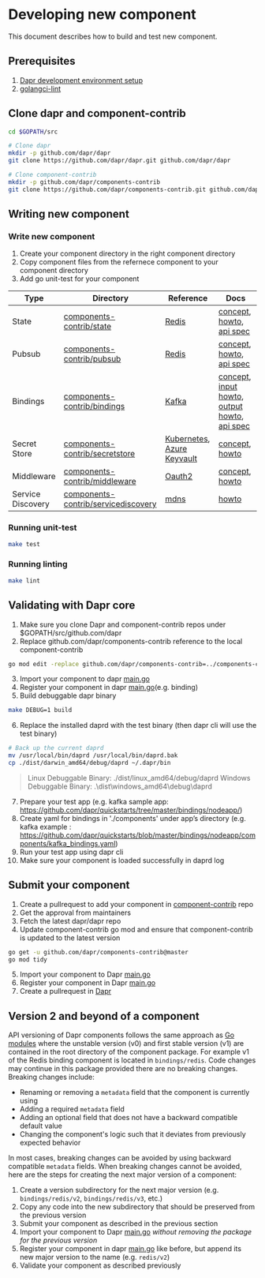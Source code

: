 # Developing new component

This document describes how to build and test new component.

## Prerequisites

1. [Dapr development environment setup](https://github.com/dapr/dapr/blob/master/docs/development/setup-dapr-development-env.md)
2. [golangci-lint](https://golangci-lint.run/usage/install/#local-installation)

## Clone dapr and component-contrib

```bash
cd $GOPATH/src

# Clone dapr
mkdir -p github.com/dapr/dapr
git clone https://github.com/dapr/dapr.git github.com/dapr/dapr

# Clone component-contrib
mkdir -p github.com/dapr/components-contrib
git clone https://github.com/dapr/components-contrib.git github.com/dapr/components-contrib

```

## Writing new component

### Write new component

1. Create your component directory in the right component directory
2. Copy component files from the refernece component to your component directory
3. Add go unit-test for your component

| Type | Directory | Reference | Docs |
|------|-----------|--------------------------|------|
| State | [components-contrib/state](https://github.com/dapr/components-contrib/tree/master/state) | [Redis](https://github.com/dapr/components-contrib/tree/master/state/redis) | [concept](https://docs.dapr.io/developing-applications/building-blocks/state-management/state-management-overview/), [howto](https://docs.dapr.io/developing-applications/building-blocks/state-management/howto-get-save-state/), [api spec](https://docs.dapr.io/reference/api/state_api/) |
| Pubsub | [components-contrib/pubsub](https://github.com/dapr/components-contrib/tree/master/pubsub) | [Redis](https://github.com/dapr/components-contrib/tree/master/pubsub/redis) | [concept](https://docs.dapr.io/developing-applications/building-blocks/pubsub/pubsub-overview/), [howto](https://docs.dapr.io/developing-applications/building-blocks/pubsub/howto-publish-subscribe/), [api spec](https://docs.dapr.io/reference/api/pubsub_api/) |
| Bindings | [components-contrib/bindings](https://github.com/dapr/components-contrib/tree/master/bindings) | [Kafka](https://github.com/dapr/components-contrib/tree/master/bindings/kafka) | [concept](https://docs.dapr.io/developing-applications/building-blocks/bindings/bindings-overview/), [input howto](https://docs.dapr.io/developing-applications/building-blocks/bindings/howto-triggers/), [output howto](https://docs.dapr.io/developing-applications/building-blocks/bindings/howto-bindings/), [api spec](https://docs.dapr.io/reference/api/bindings_api/) |
| Secret Store | [components-contrib/secretstore](https://github.com/dapr/components-contrib/tree/master/secretstores) | [Kubernetes](https://github.com/dapr/components-contrib/tree/master/secretstores/kubernetes), [Azure Keyvault](https://github.com/dapr/components-contrib/tree/master/secretstores/azure/keyvault) | [concept](https://docs.dapr.io/developing-applications/building-blocks/secrets/secrets-overview/), [howto](https://docs.dapr.io/developing-applications/building-blocks/secrets/howto-secrets/)|
| Middleware | [components-contrib/middleware](https://github.com/dapr/components-contrib/tree/master/middleware) | [Oauth2](https://github.com/dapr/components-contrib/blob/master/middleware/http/oauth2/oauth2_middleware.go) | [concept](https://docs.dapr.io/concepts/middleware-concept/), [howto](https://docs.dapr.io/operations/security/oauth/) |
| Service Discovery | [components-contrib/servicediscovery](https://github.com/dapr/components-contrib/tree/master/servicediscovery) | [mdns](https://github.com/dapr/components-contrib/blob/master/servicediscovery/mdns/mdns.go) | [howto](https://docs.dapr.io/developing-applications/building-blocks/service-invocation/howto-invoke-discover-services/) |

### Running unit-test

```bash
make test
```

### Running linting

```bash
make lint
```

## Validating with Dapr core

1. Make sure you clone Dapr and component-contrib repos under $GOPATH/src/github.com/dapr
2. Replace github.com/dapr/components-contrib reference to the local component-contrib
```bash
go mod edit -replace github.com/dapr/components-contrib=../components-contrib
```
3. Import your component to dapr [main.go](https://github.com/dapr/dapr/blob/d17e9243b308e830649b0bf3af5f6e84fd543baf/cmd/daprd/main.go#L79)
4. Register your component in dapr [main.go](https://github.com/dapr/dapr/blob/d17e9243b308e830649b0bf3af5f6e84fd543baf/cmd/daprd/main.go#L153-L226)(e.g. binding)
5. Build debuggable dapr binary
```bash
make DEBUG=1 build
```
6. Replace the installed daprd with the test binary (then dapr cli will use the test binary)
```bash
# Back up the current daprd
mv /usr/local/bin/daprd /usr/local/bin/daprd.bak
cp ./dist/darwin_amd64/debug/daprd ~/.dapr/bin
```
> Linux Debuggable Binary: ./dist/linux_amd64/debug/daprd
> Windows Debuggable Binary: .\dist\windows_amd64\debug\daprd
7. Prepare your test app (e.g. kafka sample app: https://github.com/dapr/quickstarts/tree/master/bindings/nodeapp/)
8. Create yaml for bindings in './components' under app’s directory (e.g. kafka example : https://github.com/dapr/quickstarts/blob/master/bindings/nodeapp/components/kafka_bindings.yaml)
9. Run your test app using dapr cli
10. Make sure your component is loaded successfully in daprd log

## Submit your component

1. Create a pullrequest to add your component in [component-contrib](https://github.com/dapr/components-contrib/pulls) repo
2. Get the approval from maintainers
3. Fetch the latest dapr/dapr repo
4. Update component-contrib go mod and ensure that component-contrib is updated to the latest version
```bash
go get -u github.com/dapr/components-contrib@master
go mod tidy
```
5. Import your component to Dapr [main.go](https://github.com/dapr/dapr/blob/b3e1fe848de3ea7b297c712d188136919d314887/cmd/daprd/main.go#L20-L115)
6. Register your component in Dapr [main.go](https://github.com/dapr/dapr/blob/b3e1fe848de3ea7b297c712d188136919d314887/cmd/daprd/main.go#L256-L385)
7. Create a pullrequest in [Dapr](https://github.com/dapr/dapr/pulls)

## Version 2 and beyond of a component

API versioning of Dapr components follows the same approach as [Go modules](https://blog.golang.org/v2-go-modules) where the unstable version (v0) and first stable version (v1) are contained in the root directory of the component package.  For example v1 of the Redis binding component is located in `bindings/redis`. Code changes may continue in this package provided there are no breaking changes. Breaking changes include:

* Renaming or removing a `metadata` field that the component is currently using
* Adding a required `metadata` field
* Adding an optional field that does not have a backward compatible default value
* Changing the component's logic such that it deviates from previously expected behavior

In most cases, breaking changes can be avoided by using backward compatible `metadata` fields. When breaking changes cannot be avoided, here are the steps for creating the next major version of a component:

1. Create a version subdirectory for the next major version (e.g. `bindings/redis/v2`, `bindings/redis/v3`, etc.)
2. Copy any code into the new subdirectory that should be preserved from the previous version
3. Submit your component as described in the previous section
4. Import your component to Dapr [main.go](https://github.com/dapr/dapr/blob/b3e1fe848de3ea7b297c712d188136919d314887/cmd/daprd/main.go#L20-L115) *without removing the package for the previous version*
5. Register your component in dapr [main.go](https://github.com/dapr/dapr/blob/b3e1fe848de3ea7b297c712d188136919d314887/cmd/daprd/main.go#L256-L385) like before, but append its new major version to the name (e.g. `redis/v2`)
6. Validate your component as described previously

